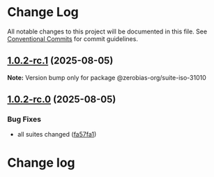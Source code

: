 # Change Log

All notable changes to this project will be documented in this file.
See [Conventional Commits](https://conventionalcommits.org) for commit guidelines.

## [1.0.2-rc.1](https://github.com/zerobias-org/suite/compare/@zerobias-org/suite-iso-31010@1.0.2-rc.0...@zerobias-org/suite-iso-31010@1.0.2-rc.1) (2025-08-05)

**Note:** Version bump only for package @zerobias-org/suite-iso-31010





## [1.0.2-rc.0](https://github.com/zerobias-org/suite/compare/@zerobias-org/suite-iso-31010@1.0.1...@zerobias-org/suite-iso-31010@1.0.2-rc.0) (2025-08-05)


### Bug Fixes

* all suites changed ([fa57fa1](https://github.com/zerobias-org/suite/commit/fa57fa1af7628003297df46b2d7740fe95bd2666))





# Change log
